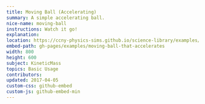 ```yaml
---
title: Moving Ball (Accelerating)
summary: A simple accelerating ball.
nice-name: moving-ball
instructions: Watch it go!
explanation:
location: https://ccny-physics-sims.github.io/science-library/examples/moving-ball-that-accelerates/
embed-path: gh-pages/examples/moving-ball-that-accelerates
width: 800
height: 600
subject: KineticMass
topics: Basic Usage
contributors:
updated: 2017-04-05
custom-css: github-embed
custom-js: github-embed-min
---
```

